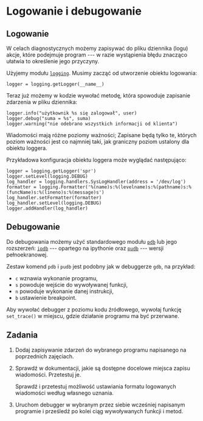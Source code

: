 Logowanie i debugowanie
=============================

## Logowanie

W celach diagnostycznych możemy
zapisywać do pliku dziennika (logu)
akcje, które podejmuje program
--- w razie wystąpienia błędu
znacząco ułatwia to określenie jego przyczyny.

Użyjemy modułu [`logging`](https://docs.python.org/2/library/logging.html).
Musimy zacząć od utworzenie obiektu logowania:

    logger = logging.getLogger(__name__)

Teraz już możemy w kodzie wywołać metodę,
która spowoduje zapisanie zdarzenia w pliku dziennika:

    logger.info("użytkownik %s się zalogował", user)
    logger.debug("suma = %s", suma)
    logger.warning("nie odebrano wszystkich informacji od klienta")

Wiadomości mają różne poziomy ważności;
Zapisane będą tylko te, których poziom ważności
jest co najmniej taki, jak graniczny poziom ustalony dla obiektu loggera.

Przykładowa konfiguracja obiektu loggera
może wyglądać następująco:

    logger = logging.getLogger('spr')
    logger.setLevel(logging.DEBUG)
    log_handler = logging.handlers.SysLogHandler(address = '/dev/log')
    formatter = logging.Formatter('%(name)s:%(levelname)s:%(pathname)s:%(funcName)s:%(lineno)s:%(message)s')
    log_handler.setFormatter(formatter)
    log_handler.setLevel(logging.DEBUG)
    logger.addHandler(log_handler)

## Debugowanie

Do debugowania możemy użyć
standardowego modułu
[`pdb`](https://docs.python.org/2/library/pdb.html)
lub jego rozszerzeń:
[`ipdb`](https://github.com/gotcha/ipdb#ipython-pdb)
--- opartego na ipythonie
oraz [`pudb`](https://pypi.python.org/pypi/pudb)
--- wersji pełnoekranowej.

Zestaw komend `pdb` i `pudb` jest podobny jak
w debuggerze `gdb`, na przykład:

  * `c` wznawia wykonanie programu,
  * `s` powoduje wejście do wywoływanej funkcji,
  * `n` powoduje wykonanie danej instrukcji,
  * `b` ustawienie breakpoint.

Aby wywołać debugger z poziomu kodu źródłowego,
wywołaj funkcję `set_trace()` w miejscu,
gdzie działanie programu ma być przerwane.

## Zadania

  1.  Dodaj zapisywanie zdarzeń
      do wybranego programu napisanego
      na poprzednich zajęciach.

  2.  Sprawdź w dokumentacji,
      jakie są dostępne docelowe miejsca
      zapisu wiadomości.
      Przetestuj je.

      Sprawdź i przetestuj możliwość ustawiania
      formatu logowanych wiadomości według własnego uznania.

  3.  Uruchom debugger w wybranym
      przez siebie wcześniej napisanym programie
      i prześledź po kolei ciąg wywoływanych funkcji i metod.

